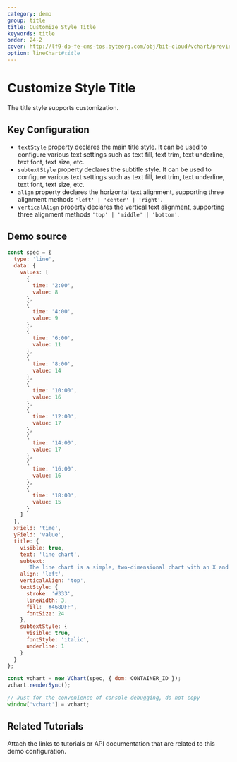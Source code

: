 ```yaml
---
category: demo
group: title
title: Customize Style Title
keywords: title
order: 24-2
cover: http://lf9-dp-fe-cms-tos.byteorg.com/obj/bit-cloud/vchart/preview/title/style-title.png
option: lineChart#title
---
```


# Customize Style Title

The title style supports customization.

## Key Configuration

- `textStyle` property declares the main title style. It can be used to configure various text settings such as text fill, text trim, text underline, text font, text size, etc.
- `subtextStyle` property declares the subtitle style. It can be used to configure various text settings such as text fill, text trim, text underline, text font, text size, etc.
- `align` property declares the horizontal text alignment, supporting three alignment methods `'left' | 'center' | 'right'`.
- `verticalAlign` property declares the vertical text alignment, supporting three alignment methods `'top' | 'middle' | 'bottom'`.

## Demo source

```javascript livedemo
const spec = {
  type: 'line',
  data: {
    values: [
      {
        time: '2:00',
        value: 8
      },
      {
        time: '4:00',
        value: 9
      },
      {
        time: '6:00',
        value: 11
      },
      {
        time: '8:00',
        value: 14
      },
      {
        time: '10:00',
        value: 16
      },
      {
        time: '12:00',
        value: 17
      },
      {
        time: '14:00',
        value: 17
      },
      {
        time: '16:00',
        value: 16
      },
      {
        time: '18:00',
        value: 15
      }
    ]
  },
  xField: 'time',
  yField: 'value',
  title: {
    visible: true,
    text: 'line chart',
    subtext:
      'The line chart is a simple, two-dimensional chart with an X and Y axis, each point representing a single value.',
    align: 'left',
    verticalAlign: 'top',
    textStyle: {
      stroke: '#333',
      lineWidth: 3,
      fill: '#468DFF',
      fontSize: 24
    },
    subtextStyle: {
      visible: true,
      fontStyle: 'italic',
      underline: 1
    }
  }
};

const vchart = new VChart(spec, { dom: CONTAINER_ID });
vchart.renderSync();

// Just for the convenience of console debugging, do not copy
window['vchart'] = vchart;
```

## Related Tutorials

Attach the links to tutorials or API documentation that are related to this demo configuration.
